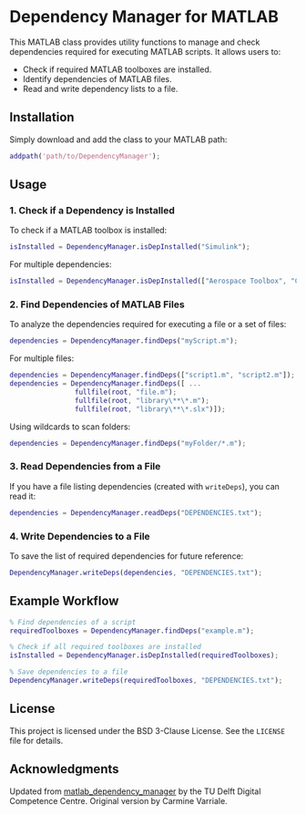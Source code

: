# Dependency Manager for MATLAB

This MATLAB class provides utility functions to manage and check dependencies required for executing MATLAB scripts. It allows users to:

- Check if required MATLAB toolboxes are installed.
- Identify dependencies of MATLAB files.
- Read and write dependency lists to a file.

## Installation

Simply download and add the class to your MATLAB path:

```matlab
addpath('path/to/DependencyManager');
```

## Usage

### 1. Check if a Dependency is Installed

To check if a MATLAB toolbox is installed:

```matlab
isInstalled = DependencyManager.isDepInstalled("Simulink");
```

For multiple dependencies:

```matlab
isInstalled = DependencyManager.isDepInstalled(["Aerospace Toolbox", "Curve Fitting Toolbox"]);
```

### 2. Find Dependencies of MATLAB Files

To analyze the dependencies required for executing a file or a set of files:

```matlab
dependencies = DependencyManager.findDeps("myScript.m");
```

For multiple files:

```matlab
dependencies = DependencyManager.findDeps(["script1.m", "script2.m"]);
dependencies = DependencyManager.findDeps([ ...
				fullfile(root, "file.m");
				fullfile(root, "library\**\*.m");
				fullfile(root, "library\**\*.slx")]);
```

Using wildcards to scan folders:

```matlab
dependencies = DependencyManager.findDeps("myFolder/*.m");
```

### 3. Read Dependencies from a File

If you have a file listing dependencies (created with `writeDeps`), you can read it:

```matlab
dependencies = DependencyManager.readDeps("DEPENDENCIES.txt");
```

### 4. Write Dependencies to a File

To save the list of required dependencies for future reference:

```matlab
DependencyManager.writeDeps(dependencies, "DEPENDENCIES.txt");
```

## Example Workflow

```matlab
% Find dependencies of a script
requiredToolboxes = DependencyManager.findDeps("example.m");

% Check if all required toolboxes are installed
isInstalled = DependencyManager.isDepInstalled(requiredToolboxes);

% Save dependencies to a file
DependencyManager.writeDeps(requiredToolboxes, "DEPENDENCIES.txt");
```

## License

This project is licensed under the BSD 3-Clause License. See the `LICENSE` file for details.

## Acknowledgments

Updated  from [matlab_dependency_manager](https://github.com/TU-Delft-DCC/matlab_dependency_manager) by the TU Delft Digital Competence Centre.
Original version by Carmine Varriale.
